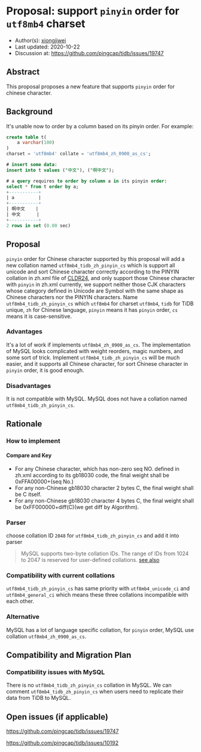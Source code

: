 # Proposal: support `pinyin` order for `utf8mb4` charset

- Author(s):     [xiongjiwei](https://github.com/xiongjiwei)
- Last updated:  2020-10-22
- Discussion at: https://github.com/pingcap/tidb/issues/19747

## Abstract
This proposal proposes a new feature that supports `pinyin` order for chinese character.

## Background
It's unable now to order by a column based on its pinyin order. For example:

```sql
create table t(
	a varchar(100)
)
charset = 'utf8mb4' collate = 'utf8mb4_zh_0900_as_cs';

# insert some data:
insert into t values ("中文"), ("啊中文");

# a query requires to order by column a in its pinyin order:
select * from t order by a;
+-----------+
| a         |
+-----------+
| 啊中文    |
| 中文      |
+-----------+
2 rows in set (0.00 sec)
```

## Proposal

`pinyin` order for Chinese character supported by this proposal will add a new collation named `utf8mb4_tidb_zh_pinyin_cs` which is support all unicode and sort Chinese character correctly according to the PINYIN collation in zh.xml file of [CLDR24](http://unicode.org/Public/cldr/24/core.zip), and only support those Chinese character with `pinyin` in zh.xml currently, we support neither those CJK characters whose category defined in Unicode are Symbol with the same shape as Chinese characters nor the PINYIN characters. Name `utf8mb4_tidb_zh_pinyin_cs` which `utf8mb4` for charset `utf8mb4`, `tidb` for TiDB unique, `zh` for Chinese language, `pinyin` means it has `pinyin` order, `cs` means it is case-sensitive.

### Advantages

It's a lot of work if implements `utf8mb4_zh_0900_as_cs`. The implementation of MySQL looks complicated with weight reorders, magic numbers, and some sort of trick. Implement `utf8mb4_tidb_zh_pinyin_cs` will be much easier, and it supports all Chinese character, for sort Chinese character in  `pinyin` order, it is good enough.

### Disadvantages

It is not compatible with MySQL. MySQL does not have a collation named `utf8mb4_tidb_zh_pinyin_cs`.

## Rationale

### How to implement

#### Compare and Key

- For any Chinese character, which has non-zero seq NO. defined in zh.xml according to its gb18030 code, the final weight shall be 0xFFA00000+(seq No.)
- For any non-Chinese gb18030 character 2 bytes C, the final weight shall be C itself.
- For any non-Chinese gb18030 character 4 bytes C, the final weight shall be 0xFF000000+diff(C)(we get diff by Algorithm).

### Parser

choose collation ID `2048` for `utf8mb4_tidb_zh_pinyin_cs` and add it into parser

> MySQL supports two-byte collation IDs. The range of IDs from 1024 to 2047 is reserved for user-defined collations. [see also](https://dev.mysql.com/doc/refman/8.0/en/adding-collation-choosing-id.html)

### Compatibility with current collations

`utf8mb4_tidb_zh_pinyin_cs` has same priority with `utf8mb4_unicode_ci` and `utf8mb4_general_ci` which means these three collations incompatible with each other.

### Alternative
MySQL has a lot of language specific collation, for `pinyin` order, MySQL use collation `utf8mb4_zh_0900_as_cs`.

## Compatibility and Migration Plan

### Compatibility issues with MySQL

There is no `utf8mb4_tidb_zh_pinyin_cs` collation in MySQL. We can comment `utf8mb4_tidb_zh_pinyin_cs` when users need to replicate their data from TiDB to MySQL.

## Open issues (if applicable)

https://github.com/pingcap/tidb/issues/19747

https://github.com/pingcap/tidb/issues/10192
